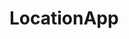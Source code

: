 ﻿# LocationApp


[](https://github.com/user-attachments/assets/5bf84aaa-711a-4428-b5bd-1c0bece97cf8)

